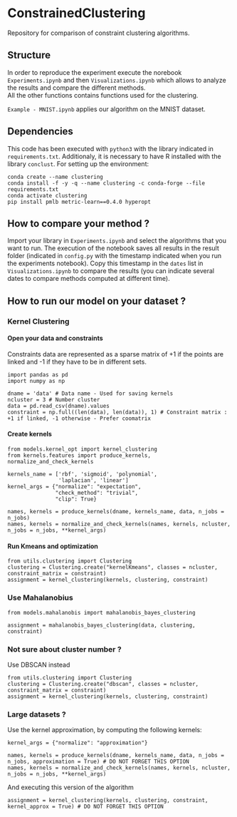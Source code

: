 # ConstrainedClustering
Repository for comparison of constraint clustering algorithms. 

## Structure
In order to reproduce the experiment execute the norebook `Experiments.ipynb` and then `Visualizations.ipynb` which allows to analyze the results and compare the different methods.  
All the other functions contains functions used for the clustering.  

`Example - MNIST.ipynb` applies our algorithm on the MNIST dataset.

## Dependencies
This code has been executed with `python3` with the library indicated in `requirements.txt`. Additionaly, it is necessary to have R installed with the library `conclust`.
For setting up the environment:
```
conda create --name clustering
conda install -f -y -q --name clustering -c conda-forge --file requirements.txt
conda activate clustering
pip install pmlb metric-learn==0.4.0 hyperopt
```

## How to compare your method ?
Import your library in `Experiments.ipynb` and select the algorithms that you want to run. The execution of the notebook saves all results in the result folder (indicated in `config.py` with the timestamp indicated when you run the experiments notebook). Copy this timestamp in the `dates` list in `Visualizations.ipynb` to compare the results (you can indicate several dates to compare methods computed at different time). 

## How to run our model on your dataset ?

### Kernel Clustering
#### Open your data and constraints
Constraints data are represented as a sparse matrix of +1 if the points are linked and -1 if they have to be in different sets.
```
import pandas as pd
import numpy as np

dname = 'data' # Data name - Used for saving kernels
ncluster = 3 # Number cluster
data = pd.read_csv(dname).values
constraint = np.full((len(data), len(data)), 1) # Constraint matrix : +1 if linked, -1 otherwise - Prefer coomatrix
```

#### Create kernels
```
from models.kernel_opt import kernel_clustering
from kernels.features import produce_kernels, normalize_and_check_kernels

kernels_name = ['rbf', 'sigmoid', 'polynomial', 
                'laplacian', 'linear']
kernel_args = {"normalize": "expectation", 
               "check_method": "trivial", 
               "clip": True}

names, kernels = produce_kernels(dname, kernels_name, data, n_jobs = n_jobs)
names, kernels = normalize_and_check_kernels(names, kernels, ncluster, n_jobs = n_jobs, **kernel_args)
```

#### Run Kmeans and optimization
```
from utils.clustering import Clustering
clustering = Clustering.create("kernelKmeans", classes = ncluster, constraint_matrix = constraint)
assignment = kernel_clustering(kernels, clustering, constraint)
```

### Use Mahalanobius 
```
from models.mahalanobis import mahalanobis_bayes_clustering

assignment = mahalanobis_bayes_clustering(data, clustering, constraint)
```

### Not sure about cluster number ?
Use DBSCAN instead
```
from utils.clustering import Clustering
clustering = Clustering.create("dbscan", classes = ncluster, constraint_matrix = constraint)
assignment = kernel_clustering(kernels, clustering, constraint)
```

### Large datasets ?
Use the kernel approximation, by computing the following kernels:
```
kernel_args = {"normalize": "approximation"}

names, kernels = produce_kernels(dname, kernels_name, data, n_jobs = n_jobs, approximation = True) # DO NOT FORGET THIS OPTION
names, kernels = normalize_and_check_kernels(names, kernels, ncluster, n_jobs = n_jobs, **kernel_args)
```
And executing this version of the algorithm
```
assignment = kernel_clustering(kernels, clustering, constraint, kernel_approx = True) # DO NOT FORGET THIS OPTION
```
